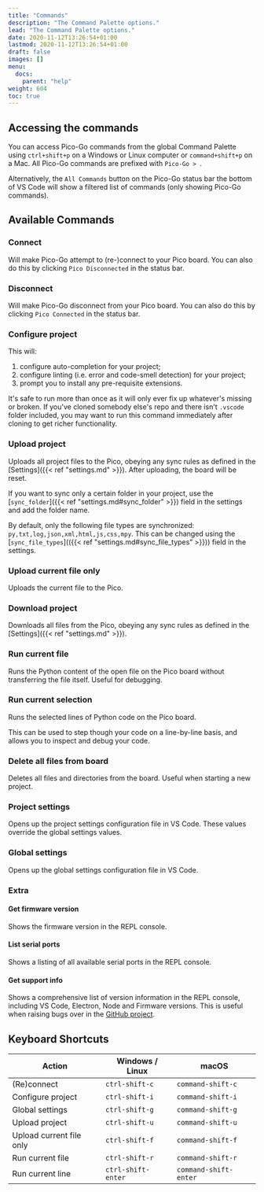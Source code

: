 ```yaml
---
title: "Commands"
description: "The Command Palette options."
lead: "The Command Palette options."
date: 2020-11-12T13:26:54+01:00
lastmod: 2020-11-12T13:26:54+01:00
draft: false
images: []
menu: 
  docs:
    parent: "help"
weight: 604
toc: true
---
```


## Accessing the commands

You can access Pico-Go commands from the global Command Palette using `ctrl+shift+p` on a Windows or Linux computer or `command+shift+p` on a Mac. All Pico-Go commands are prefixed with `Pico-Go > `.

Alternatively, the `All Commands` button on the Pico-Go status bar the bottom of VS Code will show a filtered list of commands (only showing Pico-Go commands).

## Available Commands

### Connect

Will make Pico-Go attempt to (re-)connect to your Pico board. You can also do this by clicking `Pico Disconnected` in the status bar.

### Disconnect

Will make Pico-Go disconnect from your Pico board. You can also do this by clicking `Pico Connected` in the status bar.

### Configure project

This will:

1. configure auto-completion for your project;
2. configure linting (i.e. error and code-smell detection) for your project;
3. prompt you to install any pre-requisite extensions.

It's safe to run more than once as it will only ever fix up whatever's missing or broken. If you've cloned somebody else's repo and there isn't `.vscode` folder included, you may want to run this command immediately after cloning to get richer functionality.

### Upload project

Uploads all project files to the Pico, obeying any sync rules as defined in the [Settings]({{< ref "settings.md" >}}). After uploading, the board will be reset.

If you want to sync only a certain folder in your project, use the [`sync_folder`]({{< ref "settings.md#sync_folder" >}}) field in the settings and add the folder name.

By default, only the following file types are synchronized: `py,txt,log,json,xml,html,js,css,mpy`. This can be changed using the [`sync_file_types`](({{< ref "settings.md#sync_file_types" >}})) field in the settings.

### Upload current file only

Uploads the current file to the Pico.

### Download project

Downloads all files from the Pico, obeying any sync rules as defined in the [Settings]({{< ref "settings.md" >}}).

### Run current file

Runs the Python content of the open file on the Pico board without transferring the file itself. Useful for debugging.

### Run current selection

Runs the selected lines of Python code on the Pico board.

This can be used to step though your code on a line-by-line basis, and allows you to inspect and debug your code.

### Delete all files from board

Deletes all files and directories from the board. Useful when starting a new project.

### Project settings

Opens up the project settings configuration file in VS Code. These values override the global settings values.

### Global settings

Opens up the global settings configuration file in VS Code.

### Extra

#### Get firmware version

Shows the firmware version in the REPL console.

#### List serial ports

Shows a listing of all available serial ports in the REPL console.

#### Get support info

Shows a comprehensive list of version information in the REPL console, including VS Code, Electron, Node and Firmware versions. This is useful when raising bugs over in the [GitHub project](https://github.com/cpwood/Pico-Go/issues).

## Keyboard Shortcuts

| Action           | Windows / Linux    | macOS                 |
| ---------------- | ------------------ | --------------------- |
| (Re)connect      | `ctrl-shift-c`     | `command-shift-c`     |
|  Configure project         | `ctrl-shift-i` | `command-shift-i` |
| Global settings  | `ctrl-shift-g`     | `command-shift-g`     |
| Upload project   | `ctrl-shift-u`     | `command-shift-u`     |
| Upload current file only | `ctrl-shift-f`     | `command-shift-f`     |
| Run current file | `ctrl-shift-r`     | `command-shift-r`     |
| Run current line | `ctrl-shift-enter` | `command-shift-enter` |